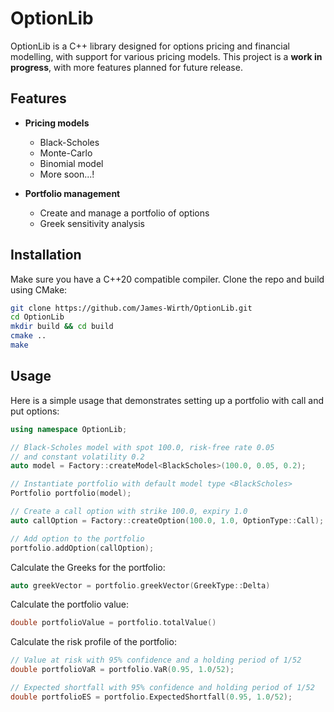 # OptionLib

OptionLib is a C++ library designed for options pricing and financial modelling, with support for various pricing models. This project is a **work in progress**, with more features planned for future release.

## Features

- **Pricing models**
  - Black-Scholes
  - Monte-Carlo
  - Binomial model
  - More soon...!

- **Portfolio management**
  - Create and manage a portfolio of options
  - Greek sensitivity analysis
 
## Installation

Make sure you have a C++20 compatible compiler. Clone the repo and build using CMake:

```bash
git clone https://github.com/James-Wirth/OptionLib.git
cd OptionLib
mkdir build && cd build
cmake ..
make
```

## Usage

Here is a simple usage that demonstrates setting up a portfolio with call and put options:

```cpp
using namespace OptionLib;

// Black-Scholes model with spot 100.0, risk-free rate 0.05
// and constant volatility 0.2
auto model = Factory::createModel<BlackScholes>(100.0, 0.05, 0.2);

// Instantiate portfolio with default model type <BlackScholes>
Portfolio portfolio(model);

// Create a call option with strike 100.0, expiry 1.0
auto callOption = Factory::createOption(100.0, 1.0, OptionType::Call);

// Add option to the portfolio
portfolio.addOption(callOption);
```

Calculate the Greeks for the portfolio:

```cpp
auto greekVector = portfolio.greekVector(GreekType::Delta)
```

Calculate the portfolio value:

```cpp
double portfolioValue = portfolio.totalValue()
```

Calculate the risk profile of the portfolio:

```cpp
// Value at risk with 95% confidence and a holding period of 1/52
double portfolioVaR = portfolio.VaR(0.95, 1.0/52);

// Expected shortfall with 95% confidence and holding period of 1/52
double portfolioES = portfolio.ExpectedShortfall(0.95, 1.0/52);
```



